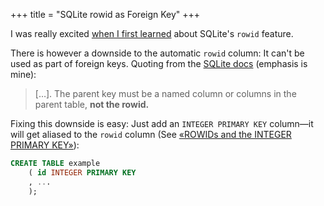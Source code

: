 +++
title = "SQLite rowid as Foreign Key"
+++

I was really excited [when I first learned](@/til/2022-10-23-sqlite-rowid.md) about SQLite's `rowid` feature.

There is however a downside to the automatic `rowid` column: It can't be used as part of foreign keys.
Quoting from the [SQLite docs][rowid_tables] (emphasis is mine):
> […]. The parent key must be a named column or columns in the parent table, **not the rowid.**

Fixing this downside is easy: Just add an `INTEGER PRIMARY KEY` column—it will get aliased to the `rowid` column
(See [«ROWIDs and the INTEGER PRIMARY KEY»][rowids_and_the_integer_primary_key]):

```sql
CREATE TABLE example
    ( id INTEGER PRIMARY KEY
    , ...
    );
```

[rowid_tables]: https://www.sqlite.org/rowidtable.html
[rowids_and_the_integer_primary_key]: https://www.sqlite.org/lang_createtable.html#rowids_and_the_integer_primary_key

